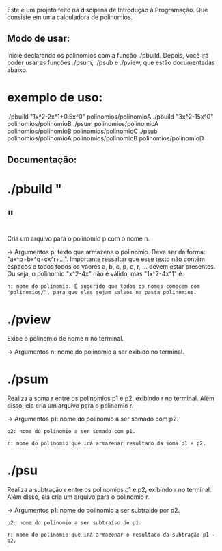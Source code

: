 Este é um projeto feito na disciplina de Introdução à Programação. Que consiste em uma calculadora de polinomios. 

## Modo de usar:

Inicie declarando os polinomios com a função ./pbuild.
Depois, você irá poder usar as funções ./psum, ./psub e ./pview, que estão documentadas abaixo.

# exemplo de uso:

./pbuild "1x^2-2x^1+0.5x^0" polinomios/polinomioA
./pbuild "3x^2-15x^0" polinomios/polinomioB
./psum polinomios/polinomioA polinomios/polinomioB polinomios/polinomioC
./psub polinomios/polinomioA polinomios/polinomioB polinomios/polinomioD

## Documentação:

# ./pbuild "<p>" <n>
Cria um arquivo para o polinomio p com o nome n.

-> Argumentos
    p: texto que armazena o polinomio. Deve ser da forma: "ax^p+bx^q+cx^r+...".
    Importante ressaltar que esse texto não contém espaços e todos todos os vaores a, b, c, p, q, r, ... devem estar presentes.
    Ou seja, o polinomio "x^2-4x" não é válido, mas "1x^2-4x^1" é.

    n: nome do polinomio. É sugerido que todos os nomes comecem com "polinomios/", para que eles sejam salvos na pasta polinomios.

# ./pview <n>
Exibe o polinomio de nome n no terminal.

-> Argumentos
    n: nome do polinomio a ser exibido no terminal.

# ./psum <p1> <p2> <r>
Realiza a soma r entre os polinomios p1 e p2, exibindo r no terminal. Além disso, ela cria um arquivo para o polinomio r.

-> Argumentos
    p1: nome do polinomio a ser somado com p2.

    p2: nome do polinomio a ser somado com p1.

    r: nome do polinomio que irá armazenar resultado da soma p1 + p2.

# ./psu <p1> <p2> <r>
Realiza a subtração r entre os polinomios p1 e p2, exibindo r no terminal. Além disso, ela cria um arquivo para o polinomio r.

-> Argumentos
    p1: nome do polinomio a ser subtraído por p2.

    p2: nome do polinomio a ser subtraíso de p1.

    r: nome do polinomio que irá armazenar o resultado da subtração p1 - p2.